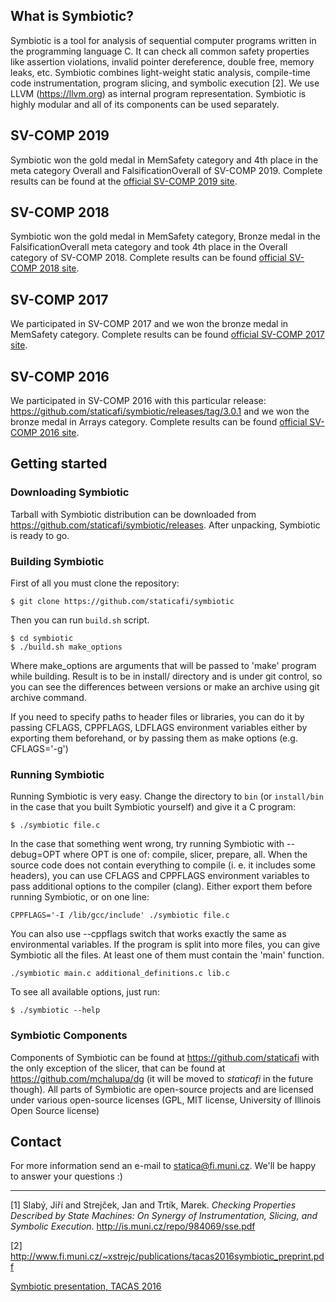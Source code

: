 ## What is Symbiotic?
Symbiotic is a tool for analysis of sequential computer programs written in the programming language C. It can check all common safety properties like assertion violations, invalid pointer dereference, double free, memory leaks, etc. Symbiotic combines light-weight static analysis, compile-time code instrumentation, program slicing, and symbolic execution [2]. We use LLVM (<https://llvm.org>) as internal program representation. Symbiotic is highly modular and all of its components can be used separately.

## SV-COMP 2019
Symbiotic won the gold medal in MemSafety category and 4th place in the meta category Overall and FalsificationOverall of SV-COMP 2019. Complete results can be found at the [official SV-COMP 2019 site](https://sv-comp.sosy-lab.org/2019/results/results-verified/).

## SV-COMP 2018
Symbiotic won the gold medal in MemSafety category, Bronze medal in the FalsificationOverall meta category and took 4th place in the Overall category of SV-COMP 2018. Complete results can be found [official SV-COMP 2018 site](http://sv-comp.sosy-lab.org/2018/results/results-verified/).

## SV-COMP 2017
We participated in SV-COMP 2017 and we won the bronze medal in MemSafety category. Complete results can be found [official SV-COMP 2017 site](http://sv-comp.sosy-lab.org/2017/results/results-verified/).

## SV-COMP 2016
We participated in SV-COMP 2016 with this particular release: <https://github.com/staticafi/symbiotic/releases/tag/3.0.1> and we won the bronze medal in Arrays category. Complete results can be found [official SV-COMP 2016 site](http://sv-comp.sosy-lab.org/2016/results/results-verified/).


## Getting started
### Downloading Symbiotic
Tarball with Symbiotic distribution can be downloaded from <https://github.com/staticafi/symbiotic/releases>.
After unpacking, Symbiotic is ready to go.

### Building Symbiotic

First of all you must clone the repository:
```
$ git clone https://github.com/staticafi/symbiotic
```
Then you can run `build.sh` script.

```
$ cd symbiotic
$ ./build.sh make_options
```
Where make_options are arguments that will be passed to 'make' program while building.
Result is to be in install/ directory and is under git control, so you
can see the differences between versions or make an archive using git archive
command.

If you need to specify paths to header files or libraries, you can do it
by passing CFLAGS, CPPFLAGS, LDFLAGS environment variables either by exporting
them beforehand, or by passing them as make options (e.g. CFLAGS='-g')

### Running Symbiotic

Running Symbiotic is very easy. Change the directory to `bin` (or `install/bin` in the case that you built Symbiotic yourself) and give it a C program:

```
$ ./symbiotic file.c
```
In the case that something went wrong, try running Symbiotic with --debug=OPT where OPT is one of: compile, slicer, prepare, all. When the source code does not contain everything to compile (i. e. it includes some headers), you can use CFLAGS and CPPFLAGS environment variables to pass additional options to the compiler (clang). Either export them before running Symbiotic, or on one line:

```
CPPFLAGS='-I /lib/gcc/include' ./symbiotic file.c
```
You can also use --cppflags switch that works exactly the same as environmental variables.
If the program is split into more files, you can give Symbiotic all the files. At least one of them must contain the 'main' function.

```
./symbiotic main.c additional_definitions.c lib.c
```

To see all available options, just run:

```
$ ./symbiotic --help
```
### Symbiotic Components

Components of Symbiotic can be found at <https://github.com/staticafi> with the only exception of the slicer, that can be found at <https://github.com/mchalupa/dg> (it will be moved to _staticafi_ in the future though). All parts of Symbiotic are open-source projects and are licensed under various open-source licenses (GPL, MIT license, University of Illinois Open Source license)

## Contact

For more information send an e-mail to <statica@fi.muni.cz>. We'll be happy to answer your questions :)

------------------------------------------------
[1] Slabý, Jiří and Strejček, Jan and Trtík, Marek. _Checking Properties Described by State Machines: On Synergy of Instrumentation, Slicing, and Symbolic Execution_. <http://is.muni.cz/repo/984069/sse.pdf>

[2] <http://www.fi.muni.cz/~xstrejc/publications/tacas2016symbiotic_preprint.pdf>

[Symbiotic presentation, TACAS 2016](symbiotic_tacas2016.pdf)
